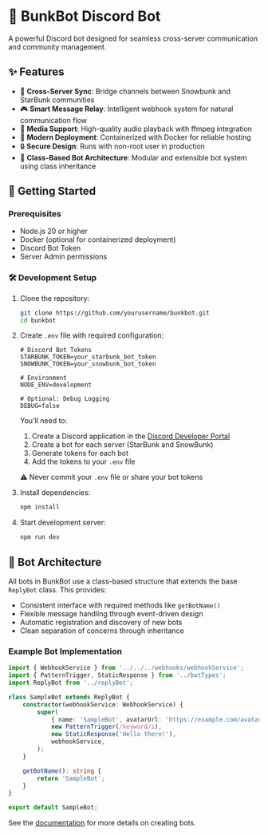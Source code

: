 # 🤖 BunkBot Discord Bot

A powerful Discord bot designed for seamless cross-server communication and community management.

## ✨ Features

- 🔄 **Cross-Server Sync**: Bridge channels between Snowbunk and StarBunk communities
- 🎮 **Smart Message Relay**: Intelligent webhook system for natural communication flow
- 🎵 **Media Support**: High-quality audio playback with ffmpeg integration
- 🐳 **Modern Deployment**: Containerized with Docker for reliable hosting
- 🔒 **Secure Design**: Runs with non-root user in production
- 🧩 **Class-Based Bot Architecture**: Modular and extensible bot system using class inheritance

## 🚀 Getting Started

### Prerequisites

- Node.js 20 or higher
- Docker (optional for containerized deployment)
- Discord Bot Token
- Server Admin permissions

### 🛠️ Development Setup

1. Clone the repository:

    ```bash
    git clone https://github.com/yourusername/bunkbot.git
    cd bunkbot
    ```

2. Create `.env` file with required configuration:

    ```env
    # Discord Bot Tokens
    STARBUNK_TOKEN=your_starbunk_bot_token
    SNOWBUNK_TOKEN=your_snowbunk_bot_token

    # Environment
    NODE_ENV=development

    # Optional: Debug Logging
    DEBUG=false
    ```

    You'll need to:

    1. Create a Discord application in the [Discord Developer Portal](https://discord.com/developers/applications)
    2. Create a bot for each server (StarBunk and SnowBunk)
    3. Generate tokens for each bot
    4. Add the tokens to your `.env` file

    ⚠️ Never commit your `.env` file or share your bot tokens

3. Install dependencies:

    ```bash
    npm install
    ```

4. Start development server:
    ```bash
    npm run dev
    ```

## 🤖 Bot Architecture

All bots in BunkBot use a class-based structure that extends the base `ReplyBot` class. This provides:

- Consistent interface with required methods like `getBotName()`
- Flexible message handling through event-driven design
- Automatic registration and discovery of new bots
- Clean separation of concerns through inheritance

### Example Bot Implementation

```typescript
import { WebhookService } from '../../../webhooks/webhookService';
import { PatternTrigger, StaticResponse } from '../botTypes';
import ReplyBot from '../replyBot';

class SampleBot extends ReplyBot {
	constructor(webhookService: WebhookService) {
		super(
			{ name: 'SampleBot', avatarUrl: 'https://example.com/avatar.png' },
			new PatternTrigger(/keyword/i),
			new StaticResponse('Hello there!'),
			webhookService,
		);
	}

	getBotName(): string {
		return 'SampleBot';
	}
}

export default SampleBot;
```

See the [documentation](./docs/REPLY_BOTS.md) for more details on creating bots.
